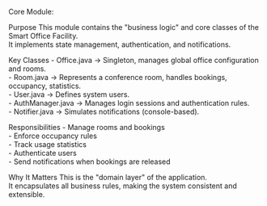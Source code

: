 Core Module:

Purpose
   This module contains the "business logic" and core classes of the Smart Office Facility.  
   It implements state management, authentication, and notifications.

Key Classes
    - Office.java → Singleton, manages global office configuration and rooms.  
    - Room.java → Represents a conference room, handles bookings, occupancy, statistics.  
    - User.java → Defines system users.  
    - AuthManager.java → Manages login sessions and authentication rules.  
    - Notifier.java → Simulates notifications (console-based).

Responsibilities
    - Manage rooms and bookings  
    - Enforce occupancy rules  
    - Track usage statistics  
    - Authenticate users  
    - Send notifications when bookings are released  

Why It Matters
     This is the "domain layer" of the application.  
     It encapsulates all business rules, making the system consistent and extensible.
